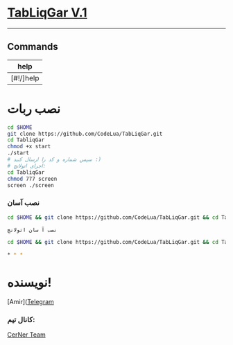 # [TabLiqGar V.1 ](https://telegram.me/CerNerTabliqGar)

* * *

## Commands

|  help |
|--------------------|
| [#!/]help | just send help in your group and get the commands |

# نصب ربات
```sh
cd $HOME
git clone https://github.com/CodeLua/TabLiqGar.git
cd TabliqGar
chmod +x start
./start
# سپس شماره و کد را ارسال کنید :)
# اجرای اتولانچ:
cd TabliqGar
chmod 777 screen
screen ./screen
```
### نصب آسان
```sh
cd $HOME && git clone https://github.com/CodeLua/TabLiqGar.git && cd TabLiqGar && chmod +x start && ./start

نصب آ سان اتولانچ

cd $HOME && git clone https://github.com/CodeLua/TabLiqGar.git && cd TabLiqGar && chmod 777 screen && screen ./screen

* * *
```
# نویسنده!

[Amir]([Telegram](https://telegram.me/CodeLua)

### کانال تیم:

[CerNer Team](https://telegram.me/CerNer_Tm)
